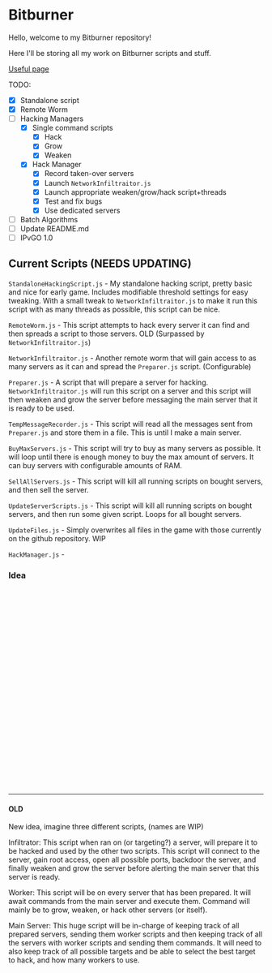 # Bitburner

Hello, welcome to my Bitburner repository!

Here I'll be storing all my work on Bitburner scripts and stuff.

[Useful page](https://bitburner.readthedocs.io/en/latest/advancedgameplay/hackingalgorithms.html)

TODO:
- [X] Standalone script
- [X] Remote Worm
- [ ] Hacking Managers
  - [X] Single command scripts
    - [X] Hack
    - [X] Grow
    - [X] Weaken
  - [X] Hack Manager
    - [X] Record taken-over servers
    - [X] Launch `NetworkInfiltraitor.js`
    - [X] Launch appropriate weaken/grow/hack script+threads
    - [X] Test and fix bugs
    - [X] Use dedicated servers
- [ ] Batch Algorithms
- [ ] Update README.md
- [ ] IPvGO 1.0

## Current Scripts (NEEDS UPDATING)

`StandaloneHackingScript.js` - My standalone hacking script, pretty basic and
nice for early game. Includes modifiable threshold settings for easy tweaking.
With a small tweak to `NetworkInfiltraitor.js` to make it run this script with
as many threads as possible, this script can be nice.

`RemoteWorm.js` - This script attempts to hack every server it can find and
then spreads a script to those servers. OLD (Surpassed by
`NetworkInfiltraitor.js`)

`NetworkInfiltraitor.js` - Another remote worm that will gain access to as
many servers as it can and spread the `Preparer.js` script. (Configurable)

`Preparer.js` - A script that will prepare a server for hacking.
`NetworkInfiltraitor.js` will run this script on a server and this script will
then weaken and grow the server before messaging the main server that it is
ready to be used.

`TempMessageRecorder.js` - This script will read all the messages sent from
`Preparer.js` and store them in a file. This is until I make a main server.

`BuyMaxServers.js` - This script will try to buy as many servers as possible.
It will loop until there is enough money to buy the max amount of servers. It
can buy servers with configurable amounts of RAM.

`SellAllServers.js` - This script will kill all running scripts on bought
servers, and then sell the server.

`UpdateServerScripts.js` - This script will kill all running scripts on bought
servers, and then run some given script. Loops for all bought servers.

`UpdateFiles.js` - Simply overwrites all files in the game with those
currently on the github repository. WIP

`HackManager.js` - 

### Idea



<br />
<br />
<br />
<br />
<br />
<br />
<br />
<br />
<br />
<br />
<br />
<br />
<br />
<br />
<br />
<br />
<br />
<br />
<br />
<br />
<br />
<br />
<br />

---

#### OLD
New idea, imagine three different scripts, (names are WIP)

Infiltrator: This script when ran on (or targeting?) a server, will prepare it
to be hacked and used by the other two scripts. This script will connect to the
server, gain root access, open all possible ports, backdoor the server, and
finally weaken and grow the server before alerting the main server that this
server is ready.

Worker: This script will be on every server that has been prepared. It will
await commands from the main server and execute them. Command will mainly be
to grow, weaken, or hack other servers (or itself).

Main Server: This huge script will be in-charge of keeping track of all
prepared servers, sending them worker scripts and then keeping track of all the
servers with worker scripts and sending them commands. It will need to also
keep track of all possible targets and be able to select the best target to
hack, and how many workers to use.